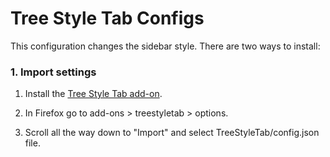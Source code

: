 # Tree Style Tab Configs

This configuration changes the sidebar style. There are two ways to install:

### 1. Import settings

1. Install the [Tree Style Tab add-on](https://addons.mozilla.org/en-US/firefox/addon/tree-style-tab/?utm_source=addons.mozilla.org&utm_medium=referral&utm_content=search).

2. In Firefox go to add-ons > treestyletab > options.

3. Scroll all the way down to "Import" and select TreeStyleTab/config.json file.
